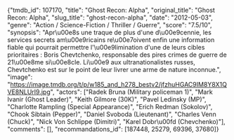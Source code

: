 {"tmdb_id": 107170, "title": "Ghost Recon: Alpha", "original_title": "Ghost Recon: Alpha", "slug_title": "ghost-recon-alpha", "date": "2012-05-03", "genre": "Action / Science-Fiction / Thriller / Guerre", "score": "7.5/10", "synopsis": "Apr\u00e8s une traque de plus d'une d\u00e9cennie, les services secrets am\u00e9ricains re\u00e7oivent enfin une information fiable qui pourrait permettre l'\u00e9limination d'une de leurs cibles prioritaires : Boris Chevtchenko, responsable des pires crimes de guerre de 21\u00e8me si\u00e8cle. Li\u00e9 aux ultranationalistes russes, Chevtchenko est sur le point de leur livrer une arme de nature inconnue.", "image": "https://image.tmdb.org/t/p/w185_and_h278_bestv2/jfzhuHGAC9IM8Y8X1QVE8NLUrI9.jpg", "actors": ["Radek Bruna (Military policeman 1)", "Mark Ivanir (Ghost Leader)", "Keith Gilmore (30K)", "Pavel Ledinsky (MP)", "Charlotte Rampling (Special Appearance)", "Erich Redman (Sokolov)", "Chook Sibtain (Pepper)", "Daniel Svoboda (Lieutenant)", "Charles Venn (Chuck)", "Nick Von Schlippe (Dimitri)", "Karel Dobr\u00fd (Chevchenko)"], "comments": [], "recommandations_id": [187448, 25279, 69396, 37680]}